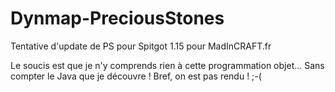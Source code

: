 # Dynmap-PreciousStones
Tentative d'update de PS pour Spitgot 1.15 pour MadInCRAFT.fr

Le soucis est que je n'y comprends rien à cette programmation objet... Sans compter le Java que je découvre !
Bref, on est pas rendu ! ;-(
